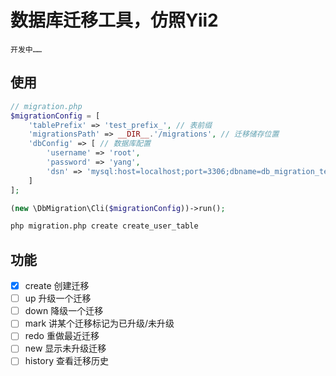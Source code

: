 # 数据库迁移工具，仿照Yii2
    开发中……

## 使用
```php
// migration.php
$migrationConfig = [
    'tablePrefix' => 'test_prefix_', // 表前缀
    'migrationsPath' => __DIR__.'/migrations', // 迁移储存位置
    'dbConfig' => [ // 数据库配置
        'username' => 'root',
        'password' => 'yang',
        'dsn' => 'mysql:host=localhost;port=3306;dbname=db_migration_test;charset=utf8',
    ]
];

(new \DbMigration\Cli($migrationConfig))->run();

```

```bash
php migration.php create create_user_table
```

## 功能
- [x] create   创建迁移
- [ ] up       升级一个迁移
- [ ] down     降级一个迁移
- [ ] mark     讲某个迁移标记为已升级/未升级
- [ ] redo     重做最近迁移
- [ ] new      显示未升级迁移
- [ ] history  查看迁移历史
